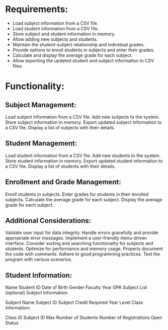 # Requirements:
- Load subject information from a CSV file.
- Load student information from a CSV file.
- Store subject and student information in memory.
- Allow adding new subjects and students.
- Maintain the student-subject relationship and individual grades.
- Provide options to enroll students in subjects and enter their grades. 
- Calculate and display the average grade for each subject.
- Allow exporting the updated student and subject information to CSV files.

# Functionality:

## **Subject Management:**

Load subject information from a CSV file.
Add new subjects to the system.
Store subject information in memory.
Export updated subject information to a CSV file.
Display a list of subjects with their details.

## **Student Management:**

Load student information from a CSV file.
Add new students to the system.
Store student information in memory.
Export updated student information to a CSV file.
Display a list of students with their details.

## **Enrollment and Grade Management:**

Enroll students in subjects.
Enter grades for students in their enrolled subjects.
Calculate the average grade for each subject.
Display the average grade for each subject.

## **Additional Considerations:**

Validate user input for data integrity.
Handle errors gracefully and provide appropriate error messages.
Implement a user-friendly menu-driven interface.
Consider sorting and searching functionality for subjects and students.
Optimize for performance and memory usage.
Properly document the code with comments.
Adhere to good programming practices.
Test the program with various scenarios.

## **Student Information:**

Name
Student ID
Date of Birth
Gender
Faculty
Year
GPA
Subject List (optional)
Subject Information:

Subject Name
Subject ID
Subject Credit
Required Year Level
Class Information:

Class ID
Subject ID
Max Number of Students
Number of Registrations
Open Status

